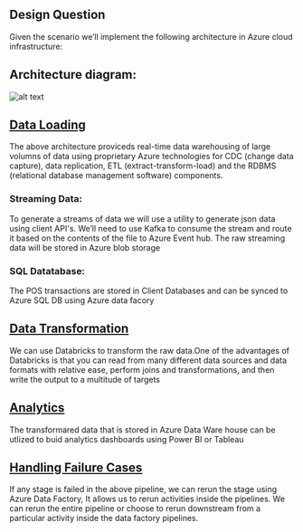 ## Design Question

Given the scenario we’ll implement the following architecture in Azure cloud infrastructure:

## Architecture diagram:

![alt text](https://github.com/vvsivaprasadreddy/software-engineering/blob/siva-vundela/DesignChallange/Images/architecture.jpg?raw=true)

## <u>Data Loading</u>

The above architecture proviceds real-time data warehousing of large volumns of data using proprietary Azure technologies for CDC (change data capture), data replication, ETL (extract-transform-load) and the RDBMS (relational database management software) components.

### Streaming Data:

To generate a streams of data we will use a utility to generate json data using client API's. We’ll need to use Kafka to consume the stream and route it based on the contents of the file to Azure Event hub. The raw streaming data will be stored in Azure blob storage

### SQL Datatabase:

The POS transactions are stored in Client Databases and can be synced to Azure SQL DB using Azure data facory

## <u>Data Transformation</u>

We can use Databricks to transform the raw data.One of the advantages of Databricks is that you can read from many different data sources and data formats with relative ease, perform joins and transformations, and then write the output to a multitude of targets

## <u>Analytics</u>

The transformared data that is stored in Azure Data Ware house can be utlized to buid analytics dashboards using Power BI or Tableau

## <u>Handling Failure Cases</u>
If any stage is failed in the above pipeline, we can rerun the stage using Azure Data Factory, It allows us to rerun activities inside the pipelines. We can rerun the entire pipeline or choose to rerun downstream from a particular activity inside the data factory pipelines.